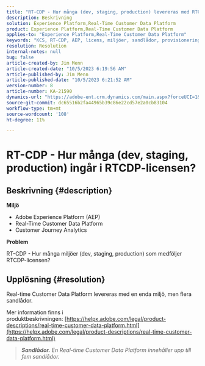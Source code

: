 ```yaml
---
title: "RT-CDP - Hur många (dev, staging, production) levereras med RTCDP-licensen?"
description: Beskrivning
solution: Experience Platform,Real-Time Customer Data Platform
product: Experience Platform,Real-Time Customer Data Platform
applies-to: "Experience Platform,Real-Time Customer Data Platform"
keywords: "KCS, RT-CDP, AEP, licens, miljöer, sandlådor, provisionering, Customer Journey Analytics, dev, staging, production, Adobe Experience Platform"
resolution: Resolution
internal-notes: null
bug: false
article-created-by: Jim Menn
article-created-date: "10/5/2023 6:19:56 AM"
article-published-by: Jim Menn
article-published-date: "10/5/2023 6:21:52 AM"
version-number: 8
article-number: KA-21590
dynamics-url: "https://adobe-ent.crm.dynamics.com/main.aspx?forceUCI=1&pagetype=entityrecord&etn=knowledgearticle&id=10716b2f-4763-ee11-be6e-6045bd006268"
source-git-commit: dc65516b2fa44965b39c86e22cd57e2a0cb83104
workflow-type: tm+mt
source-wordcount: '108'
ht-degree: 11%

---
```


# RT-CDP - Hur många (dev, staging, production) ingår i RTCDP-licensen?

## Beskrivning {#description}


<b>Miljö</b>

- Adobe Experience Platform (AEP)
- Real-Time Customer Data Platform
- Customer Journey Analytics




<b>Problem</b>

RT-CDP - Hur många miljöer (dev, staging, production) som medföljer RTCDP-licensen?


## Upplösning {#resolution}


Real-time Customer Data Platform levereras med en enda miljö, men flera sandlådor.

Mer information finns i produktbeskrivningen: [https://helpx.adobe.com/legal/product-descriptions/real-time-customer-data-platform.html](https://helpx.adobe.com/legal/product-descriptions/real-time-customer-data-platform.html)


> <b>*Sandlådor.</b> En Real-time Customer Data Platform innehåller upp till fem sandlådor.*

